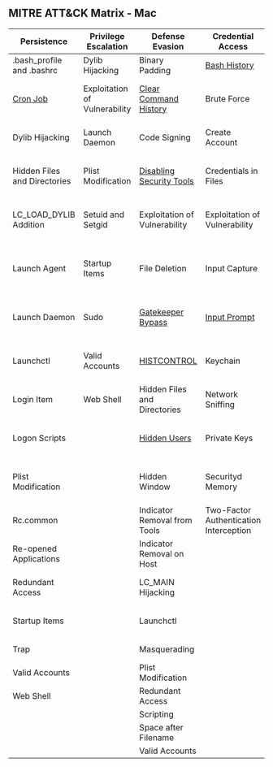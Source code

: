 ## MITRE ATT&CK Matrix - Mac


| ﻿Persistence                  | Privilege Escalation          | Defense Evasion               | Credential Access                      | Discovery                              | Lateral Movement                | Execution                | Collection                     | Exfiltration                                  | Command and Control                     |
|------------------------------|-------------------------------|-------------------------------|----------------------------------------|----------------------------------------|---------------------------------|--------------------------|--------------------------------|-----------------------------------------------|-----------------------------------------|
| .bash_profile and .bashrc    | Dylib Hijacking               | Binary Padding                | [Bash History](Credential_Access/Bash_History.md)                           | Account Discovery                      | [AppleScript](Execution/AppleScript.md)                     | [AppleScript](Execution/AppleScript.md)              | Automated Collection           | Automated Exfiltration                        | Commonly Used Port                      |
| [Cron Job](Persistence/Cron_Job.md)                     | Exploitation of Vulnerability | [Clear Command History](Defense_Evasion/Clear_Command_History.md)         | Brute Force                            | Application Window Discovery           | Application Deployment Software | Command-Line Interface   | Clipboard Data                 | Data Compressed                               | Communication Through Removable Media   |
| Dylib Hijacking              | Launch Daemon                 | Code Signing                  | Create Account                         | File and Directory Discovery           | Exploitation of Vulnerability   | Graphical User Interface | Data Staged                    | Data Encrypted                                | Connection Proxy                        |
| Hidden Files and Directories | Plist Modification            | [Disabling Security Tools](Defense_Evasion/Disabling_Security_Tools.md)      | Credentials in Files                   | Network Share Discovery                | Logon Scripts                   | Launchctl                | Data from Local System         | Data Transfer Size Limits                     | Custom Command and Control Protocol     |
| LC_LOAD_DYLIB Addition       | Setuid and Setgid             | Exploitation of Vulnerability | Exploitation of Vulnerability          | Permission Groups Discovery            | Remote File Copy                | Scripting                | Data from Network Shared Drive | Exfiltration Over Alternative Protocol        | Custom Cryptographic Protocol           |
| Launch Agent                 | Startup Items                 | File Deletion                 | Input Capture                          | Process Discovery                      | Remote Services                 | Source                   | Data from Removable Media      | Exfiltration Over Command and Control Channel | Data Encoding                           |
| Launch Daemon                | Sudo                          | [Gatekeeper Bypass](Defense_Evasion/Gatekeeper_Bypass.md)             | [Input Prompt](Credential_Access/Input_Prompt.md)                           | Remote System Discovery                | Third-party Software            | Space after Filename     | Input Capture                  | Exfiltration Over Other Network Medium        | Data Obfuscation                        |
| Launchctl                    | Valid Accounts                | [HISTCONTROL](Defense_Evasion/HISTCONTROL.md)                   | Keychain                               | Security Software Discovery            |                                 | Third-party Software     | Screen Capture                 | Exfiltration Over Physical Medium             | Fallback Channels                       |
| Login Item                   | Web Shell                     | Hidden Files and Directories  | Network Sniffing                       | System Information Discovery           |                                 | Trap                     |                                | Scheduled Transfer                            | Multi-Stage Channels                    |
| Logon Scripts                |                               | [Hidden Users](Defense_Evasion/Hidden_Users.md)                  | Private Keys                           | System Network Configuration Discovery |                                 |                          |                                |                                               | Multiband Communication                 |
| Plist Modification           |                               | Hidden Window                 | Securityd Memory                       | System Network Connections Discovery   |                                 |                          |                                |                                               | Multilayer Encryption                   |
| Rc.common                    |                               | Indicator Removal from Tools  | Two-Factor Authentication Interception | System Owner/User Discovery            |                                 |                          |                                |                                               | Remote File Copy                        |
| Re-opened Applications       |                               | Indicator Removal on Host     |                                        |                                        |                                 |                          |                                |                                               | Standard Application Layer Protocol     |
| Redundant Access             |                               | LC_MAIN Hijacking             |                                        |                                        |                                 |                          |                                |                                               | Standard Cryptographic Protocol         |
| Startup Items                |                               | Launchctl                     |                                        |                                        |                                 |                          |                                |                                               | Standard Non-Application Layer Protocol |
| Trap                         |                               | Masquerading                  |                                        |                                        |                                 |                          |                                |                                               | Uncommonly Used Port                    |
| Valid Accounts               |                               | Plist Modification            |                                        |                                        |                                 |                          |                                |                                               | Web Service                             |
| Web Shell                    |                               | Redundant Access              |                                        |                                        |                                 |                          |                                |                                               |                                         |
|                              |                               | Scripting                     |                                        |                                        |                                 |                          |                                |                                               |                                         |
|                              |                               | Space after Filename          |                                        |                                        |                                 |                          |                                |                                               |                                         |
|                              |                               | Valid Accounts                |                                        |                                        |                                 |                          |                                |                                               |                                         |

